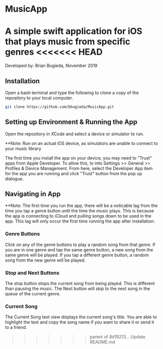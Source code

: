 # MusicApp
A simple swift application for iOS that plays music from specific genres
<<<<<<< HEAD
=======

Developed by: Brian Bugieda, November 2019

## Installation
Open a bash terminal and type the following to clone a copy of the repository to your local computer.
```bash
git clone https://github.com/bbugieda/MusicApp.git
```

## Setting up Environment & Running the App
Open the repository in XCode and select a device or simulator to run.

**Note: Run on an actual iOS device, as simulators are unable to connect to your music library

The first time you install the app on your device, you may need to "Trust" apps from Apple Developer. To allow this, to into Settings >> General >> Profiles & Device Management. From here, select the Developer App item for the app you are running and click "Trust" button from the pop up dialogue.

## Navigating in App

**Note: The first time you run the app, there will be a noticable lag from the time you tap a genre button until the time the music plays. This is because the app is connecting to iCloud and pulling songs down to be used in the app. This lag will only occur the first time running the app after installation.

### Genre Buttons
Click on any of the genre buttons to play a random song from that genre. If you are in one genre and tap the same genre button, a new song from the same genre will be played. If you tap a different genre button, a random song from the new genre will be played.

### Stop and Next Buttons
The stop button stops the current song from being played. This is different than pausing the music. The Next button will skip to the next song in the queue of the current genre.

### Current Song
The Current Song text view displays the current song's title. You are able to highlight the text and copy the song name if you want to share it or send it to a friend.
>>>>>>> parent of 8d19213... Update README.md
